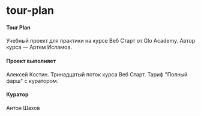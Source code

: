 # tour-plan

#### Tour Plan

Учебный проект для практики на курсе Веб Старт от Glo Academy. Автор курса — Артем Исламов.

#### Проект выполняет

Алексей Костин. Тринадцатый поток курса Веб Старт. Тариф "Полный фарш" с куратором.

#### Куратор

Антон Шахов
